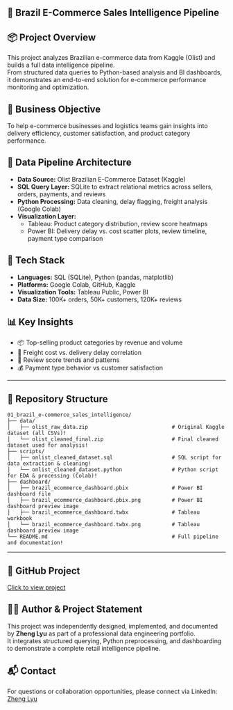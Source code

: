 ## 🛒 Brazil E-Commerce Sales Intelligence Pipeline

## 📦 Project Overview  
This project analyzes Brazilian e-commerce data from Kaggle (Olist) and builds a full data intelligence pipeline.  
From structured data queries to Python-based analysis and BI dashboards, it demonstrates an end-to-end solution for e-commerce performance monitoring and optimization.

## 🎯 Business Objective  
To help e-commerce businesses and logistics teams gain insights into delivery efficiency, customer satisfaction, and product category performance.

## 🧱 Data Pipeline Architecture  
- **Data Source:** Olist Brazilian E-Commerce Dataset (Kaggle)  
- **SQL Query Layer:** SQLite to extract relational metrics across sellers, orders, payments, and reviews  
- **Python Processing:** Data cleaning, delay flagging, freight analysis (Google Colab)  
- **Visualization Layer:**  
  - Tableau: Product category distribution, review score heatmaps  
  - Power BI: Delivery delay vs. cost scatter plots, review timeline, payment type comparison  

## 🧰 Tech Stack  
- **Languages:** SQL (SQLite), Python (pandas, matplotlib)  
- **Platforms:** Google Colab, GitHub, Kaggle  
- **Visualization Tools:** Tableau Public, Power BI  
- **Data Size:** 100K+ orders, 50K+ customers, 120K+ reviews  

## 📊 Key Insights  
- 📦 Top-selling product categories by revenue and volume  
- 🚚 Freight cost vs. delivery delay correlation  
- 💬 Review score trends and patterns  
- 💰 Payment type behavior vs customer satisfaction  

---

## 📁 Repository Structure

```
01_brazil_e-commerce_sales_intelligence/
├── data/
│   ├── olist_raw_data.zip                           # Original Kaggle dataset (all CSVs)!
│   └── olist_cleaned_final.zip                      # Final cleaned dataset used for analysis!
├── scripts/
│   ├── onlist_cleaned_dataset.sql                   # SQL script for data extraction & cleaning!
│   └── onlist_cleaned_dataset.python                # Python script for EDA & processing (Colab)!
├── dashboard/
│   ├── brazil_ecommerce_dashboard.pbix              # Power BI dashboard file
│   ├── brazil_ecommerce_dashboard.pbix.png          # Power BI dashboard preview image
│   ├── brazil_ecommerce_dashboard.twbx              # Tableau workbook
│   └── brazil_ecommerce_dashboard.twbx.png          # Tableau dashboard preview image
└── README.md                                        # Full pipeline and documentation!
```

---


## 🔗 GitHub Project  
[Click to view project](https://github.com/ZhengLyu-Data/Lvzheng-Wuhan-Data/tree/main/01_brazil_ecommerce_data_pipeline)

## 🧑‍💻 Author & Project Statement  
This project was independently designed, implemented, and documented by **Zheng Lyu** as part of a professional data engineering portfolio.  
It integrates structured querying, Python preprocessing, and dashboarding to demonstrate a complete retail intelligence pipeline.

## 📬 Contact  
For questions or collaboration opportunities, please connect via LinkedIn: [Zheng Lyu](https://www.linkedin.com/in/zheng-lyu-951295323/)
